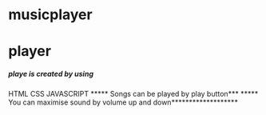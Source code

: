 # musicplayer
# player
##### playe is created by using
HTML
CSS
JAVASCRIPT
   ***** Songs can be played by play button***
   ***** You can maximise sound by volume up and down*******************